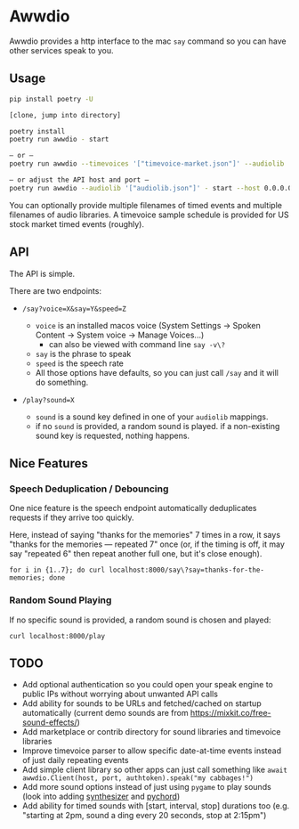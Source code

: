 # Awwdio

Awwdio provides a http interface to the mac `say` command so you can have other services speak to you.


## Usage

```bash
pip install poetry -U

[clone, jump into directory]

poetry install
poetry run awwdio - start

— or —
poetry run awwdio --timevoices '["timevoice-market.json"]' --audiolib '["audiolib.json"]' - start

— or adjust the API host and port —
poetry run awwdio --audiolib '["audiolib.json"]' - start --host 0.0.0.0 --port 9994
```

You can optionally provide multiple filenames of timed events and multiple filenames of audio libraries. A timevoice sample schedule is provided for US stock market timed events (roughly).

## API

The API is simple.

There are two endpoints:

- `/say?voice=X&say=Y&speed=Z`
  - `voice` is an installed macos voice (System Settings -> Spoken Content -> System voice -> Manage Voices...)
    - can also be viewed with command line `say -v\?`
  - `say` is the phrase to speak
  - `speed` is the speech rate
  - All those options have defaults, so you can just call `/say` and it will do something.

- `/play?sound=X`
  - `sound` is a sound key defined in one of your `audiolib` mappings.
  - if no `sound` is provided, a random sound is played. if a non-existing sound key is requested, nothing happens.

## Nice Features

### Speech Deduplication / Debouncing

One nice feature is the speech endpoint automatically deduplicates requests if they arrive too quickly.

Here, instead of saying "thanks for the memories" 7 times in a row, it says "thanks for the memories — repeated 7" once (or, if the timing is off, it may say "repeated 6" then repeat another full one, but it's close enough).

```
for i in {1..7}; do curl localhost:8000/say\?say=thanks-for-the-memories; done
```


### Random Sound Playing

If no specific sound is provided, a random sound is chosen and played:

```
curl localhost:8000/play
```

## TODO

- Add optional authentication so you could open your speak engine to public IPs without worrying about unwanted API calls
- Add ability for sounds to be URLs and fetched/cached on startup automatically (current demo sounds are from https://mixkit.co/free-sound-effects/)
- Add marketplace or contrib directory for sound libraries and timevoice libraries
- Improve timevoice parser to allow specific date-at-time events instead of just daily repeating events
- Add simple client library so other apps can just call something like `await awwdio.Client(host, port, authtoken).speak("my cabbages!")`
- Add more sound options instead of just using `pygame` to play sounds (look into adding [synthesizer](https://github.com/yuma-m/synthesizer) and [pychord](https://github.com/yuma-m/pychord))
- Add ability for timed sounds with [start, interval, stop] durations too (e.g. "starting at 2pm, sound a ding every 20 seconds, stop at 2:15pm")
